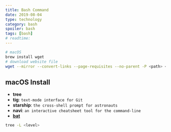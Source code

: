 ```yaml
---
title: Bash Command
date: 2019-08-04
type: technology
category: bash
spoiler: bash
tags: [bash]
# readtime:
---
```


```bash
# macOS
brew install wget
# download website file
wget --mirror --convert-links --page-requisites --no-parent -P <path> <url>
```

## macOS Install

- **tree**
- **tig**: `text-mode interface for Git`
- **starship**: `the cross-shell prompt for astronauts`
- **navi**: `an interactive cheatsheet tool for the command-line`
- [**bat**](https://github.com/sharkdp/bat)

```bash
tree -L <level>
```
